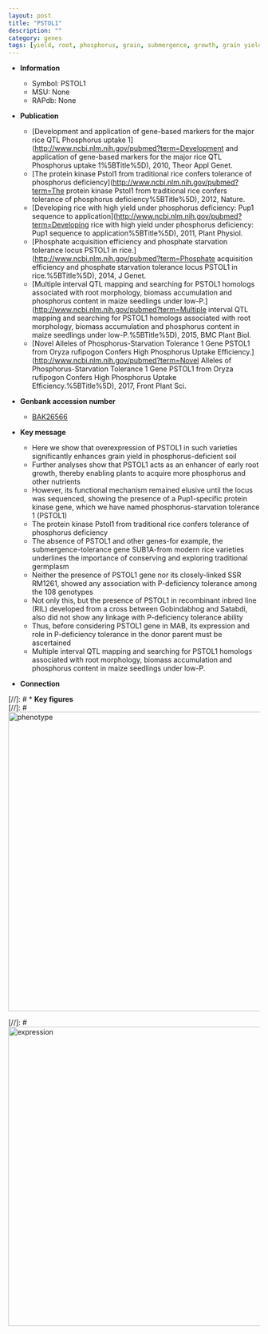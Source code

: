 ```yaml
---
layout: post
title: "PSTOL1"
description: ""
category: genes
tags: [yield, root, phosphorus, grain, submergence, growth, grain yield, tolerance, biomass, seedlings]
---
```


* **Information**  
    + Symbol: PSTOL1  
    + MSU: None  
    + RAPdb: None  

* **Publication**  
    + [Development and application of gene-based markers for the major rice QTL Phosphorus uptake 1](http://www.ncbi.nlm.nih.gov/pubmed?term=Development and application of gene-based markers for the major rice QTL Phosphorus uptake 1%5BTitle%5D), 2010, Theor Appl Genet.
    + [The protein kinase Pstol1 from traditional rice confers tolerance of phosphorus deficiency](http://www.ncbi.nlm.nih.gov/pubmed?term=The protein kinase Pstol1 from traditional rice confers tolerance of phosphorus deficiency%5BTitle%5D), 2012, Nature.
    + [Developing rice with high yield under phosphorus deficiency: Pup1 sequence to application](http://www.ncbi.nlm.nih.gov/pubmed?term=Developing rice with high yield under phosphorus deficiency: Pup1 sequence to application%5BTitle%5D), 2011, Plant Physiol.
    + [Phosphate acquisition efficiency and phosphate starvation tolerance locus PSTOL1 in rice.](http://www.ncbi.nlm.nih.gov/pubmed?term=Phosphate acquisition efficiency and phosphate starvation tolerance locus PSTOL1 in rice.%5BTitle%5D), 2014, J Genet.
    + [Multiple interval QTL mapping and searching for PSTOL1 homologs associated with root morphology, biomass accumulation and phosphorus content in maize seedlings under low-P.](http://www.ncbi.nlm.nih.gov/pubmed?term=Multiple interval QTL mapping and searching for PSTOL1 homologs associated with root morphology, biomass accumulation and phosphorus content in maize seedlings under low-P.%5BTitle%5D), 2015, BMC Plant Biol.
    + [Novel Alleles of Phosphorus-Starvation Tolerance 1 Gene PSTOL1 from Oryza rufipogon Confers High Phosphorus Uptake Efficiency.](http://www.ncbi.nlm.nih.gov/pubmed?term=Novel Alleles of Phosphorus-Starvation Tolerance 1 Gene PSTOL1 from Oryza rufipogon Confers High Phosphorus Uptake Efficiency.%5BTitle%5D), 2017, Front Plant Sci.

* **Genbank accession number**  
    + [BAK26566](http://www.ncbi.nlm.nih.gov/nuccore/BAK26566)

* **Key message**  
    + Here we show that overexpression of PSTOL1 in such varieties significantly enhances grain yield in phosphorus-deficient soil
    + Further analyses show that PSTOL1 acts as an enhancer of early root growth, thereby enabling plants to acquire more phosphorus and other nutrients
    + However, its functional mechanism remained elusive until the locus was sequenced, showing the presence of a Pup1-specific protein kinase gene, which we have named phosphorus-starvation tolerance 1 (PSTOL1)
    + The protein kinase Pstol1 from traditional rice confers tolerance of phosphorus deficiency
    + The absence of PSTOL1 and other genes-for example, the submergence-tolerance gene SUB1A-from modern rice varieties underlines the importance of conserving and exploring traditional germplasm
    + Neither the presence of PSTOL1 gene nor its closely-linked SSR RM1261, showed any association with P-deficiency tolerance among the 108 genotypes
    + Not only this, but the presence of PSTOL1 in recombinant inbred line (RIL) developed from a cross between Gobindabhog and Satabdi, also did not show any linkage with P-deficiency tolerance ability
    + Thus, before considering PSTOL1 gene in MAB, its expression and role in P-deficiency tolerance in the donor parent must be ascertained
    + Multiple interval QTL mapping and searching for PSTOL1 homologs associated with root morphology, biomass accumulation and phosphorus content in maize seedlings under low-P.

* **Connection**  

[//]: # * **Key figures**  
[//]: # <img src="http://funRiceGenes.github.io/images/PSTOL1.pheno.png" alt="phenotype"  style="width: 600px;"/>

[//]: # <img src="http://funRiceGenes.github.io/images/PSTOL1.exp.png" alt="expression"  style="width: 600px;"/>


